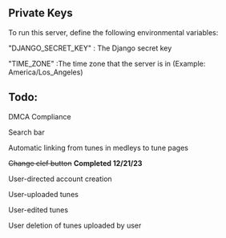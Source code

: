 ## Private Keys

To run this server, define the following environmental variables:

"DJANGO_SECRET_KEY" : The Django secret key

"TIME_ZONE" :The time zone that the server is in (Example: America/Los_Angeles)


## Todo:


DMCA Compliance

Search bar

Automatic linking from tunes in medleys to tune pages

~~Change clef button~~ **Completed 12/21/23**

User-directed account creation

User-uploaded tunes

User-edited tunes

User deletion of tunes uploaded by user
